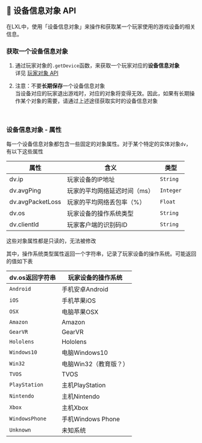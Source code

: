 ##  📱 设备信息对象 API

在LXL中，使用「设备信息对象」来操作和获取某一个玩家使用的游戏设备的相关信息。

### 获取一个设备信息对象

1. 通过玩家对象的`.getDevice`函数，来获取一个玩家对应的**设备信息对象**    
   详见 [玩家对象 API](zh_CN/Development/GameAPI/Player.md)      

   

2. 注意：不要**长期保存**一个设备信息对象  
   当设备对应的玩家退出游戏时，对应的对象将变得无效。因此，如果有长期操作某个对象的需要，请通过上述途径获取实时的设备信息对象

<br>


### 设备信息对象 - 属性

每一个设备信息对象都包含一些固定的对象属性。对于某个特定的实体对象`dv`，有以下这些属性

| 属性             | 含义                         | 类型      |
| ---------------- | ---------------------------- | --------- |
| dv.ip            | 玩家设备的IP地址             | `String`  |
| dv.avgPing       | 玩家的平均网络延迟时间（ms） | `Integer` |
| dv.avgPacketLoss | 玩家的平均网络丢包率（%）    | `Float`   |
| dv.os            | 玩家设备的操作系统类型       | `String`  |
| dv.clientId      | 玩家客户端的识别码ID         | `String`  |

这些对象属性都是只读的，无法被修改 

其中，操作系统类型属性返回一个字符串，记录了玩家设备的操作系统。可能返回的值如下表

| dv.os返回字符串 | 玩家设备的操作系统    |
| --------------- | --------------------- |
| `Android`       | 手机安卓Android       |
| `iOS`           | 手机苹果iOS           |
| `OSX`           | 电脑苹果OSX           |
| `Amazon`        | Amazon                |
| `GearVR`        | GearVR                |
| `Hololens`      | Hololens              |
| `Windows10`     | 电脑Windows10         |
| `Win32`         | 电脑Win32（教育版？） |
| `TVOS`          | TVOS                  |
| `PlayStation`   | 主机PlayStation       |
| `Nintendo`      | 主机Nintendo          |
| `Xbox`          | 主机Xbox              |
| `WindowsPhone`  | 手机Windows Phone     |
| `Unknown`       | 未知系统              |

